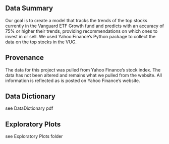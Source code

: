 ## Data Summary
Our goal is to create a model that tracks the trends of the top stocks currently in the Vanguard ETF Growth fund and predicts with an accuracy of 75% or higher their trends, providing recommendations on which ones to invest in or sell. We used Yahoo Finance’s Python package to collect the data on the top stocks in the VUG.

## Provenance
The data for this project was pulled from Yahoo Finance’s stock index. The data has not been altered and remains what we pulled from the website. All information is reflected as is posted on Yahoo Finance’s website.

## Data Dictionary
see DataDictionary pdf

## Exploratory Plots
see Exploratory Plots folder
